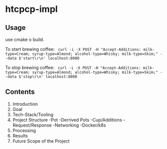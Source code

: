 # htcpcp-impl

## Usage
use cmake o build.

To start brewing coffee:
` curl -i -X POST -H "Accept-Additions: milk-type=Cream; syrup-type=Almond; alcohol-type=Whisky; milk-type=Skim;" --data $'start\r\n' localhost:8080`

To stop brewing coffee:
` curl -i -X POST -H "Accept-Additions: milk-type=Cream; syrup-type=Almond; alcohol-type=Whisky; milk-type=Skim;" --data $'stop\r\n' localhost:8080`

## Contents
1. Introduction
2. Goal
3. Tech-Stack/Tooling
4. Project Structure
   -Pot
   -Derrived Pots
   -Cup/Additions
   -Request/Response
   -Networking
   -Docker/k8s
5. Processing
6. Results
7. Future Scope of the Project
